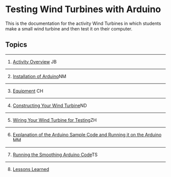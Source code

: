 # Testing Wind Turbines with Arduino

This is the documentation for the activity Wind Turbines in which students make a small wind turbine and then test it on their computer.

## Topics

---
1. [Activity Overview](topics/topic1.md) JB
---
2. [Installation of Arduino](topics/topic2.md)NM
---

3. [Equipment](topics/topic3.md) CH
---

4. [Constructing Your Wind Turbine](topics/topic4.md)ND
---

5. [Wiring Your Wind Turbine for Testing](topics/topic5.md)ZH
---

6. [Explanation of the Arduino Sample Code and Running it on the Arduino](topics/topic6.md) MM
---

7. [Running the Smoothing Arduino Code](topics/topic7.md)TS
---
8. [Lessons Learned](topics/topic8.md)




